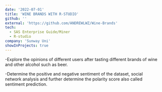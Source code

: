 ```yaml
---
date: '2022-07-01'
title: 'WINE BRANDS WITH R-STUDIO'
github: ''
external: 'https://github.com/ANDREWLWZ/Wine-Brands'
tech:
  - SAS Enterprise Guide/Miner
  - R-studio
company: 'Sunway Uni'
showInProjects: true
---
```


-Explore the opinions of different users after tasting different brands of wine and other alcohol such as beer.

-Determine the positive and negative sentiment of the dataset, social network analysis and further determine the polarity score also called sentiment prediction.
